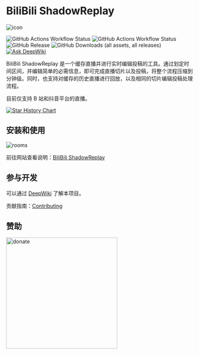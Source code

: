 # BiliBili ShadowReplay

![icon](docs/public/images/header.png)

![GitHub Actions Workflow Status](https://img.shields.io/github/actions/workflow/status/xinrea/bili-shadowreplay/main.yml?label=Application%20Build)
![GitHub Actions Workflow Status](https://img.shields.io/github/actions/workflow/status/Xinrea/bili-shadowreplay/package.yml?label=Docker%20Build)
![GitHub Release](https://img.shields.io/github/v/release/xinrea/bili-shadowreplay)
![GitHub Downloads (all assets, all releases)](https://img.shields.io/github/downloads/xinrea/bili-shadowreplay/total)
[![Ask DeepWiki](https://deepwiki.com/badge.svg)](https://deepwiki.com/Xinrea/bili-shadowreplay)

BiliBili ShadowReplay 是一个缓存直播并进行实时编辑投稿的工具。通过划定时间区间，并编辑简单的必需信息，即可完成直播切片以及投稿，将整个流程压缩到分钟级。同时，也支持对缓存的历史直播进行回放，以及相同的切片编辑投稿处理流程。

目前仅支持 B 站和抖音平台的直播。

[![Star History Chart](https://api.star-history.com/svg?repos=Xinrea/bili-shadowreplay&type=Date)](https://www.star-history.com/#Xinrea/bili-shadowreplay&Date)

## 安装和使用

![rooms](docs/public/images/summary.png)

前往网站查看说明：[BiliBili ShadowReplay](https://bsr.xinrea.cn/)

## 参与开发

可以通过 [DeepWiki](https://deepwiki.com/Xinrea/bili-shadowreplay) 了解本项目。

贡献指南：[Contributing](.github/CONTRIBUTING.md)

## 赞助

<!-- markdownlint-disable MD033 -->
<img src="docs/public/images/donate.png" alt="donate" width="300">
